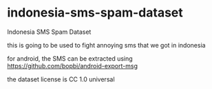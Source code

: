 # indonesia-sms-spam-dataset
Indonesia SMS Spam Dataset

this is going to be used to fight annoying sms that we got in indonesia

for android, the SMS can be extracted using https://github.com/bopbi/android-export-msg

the dataset license is CC 1.0 universal

